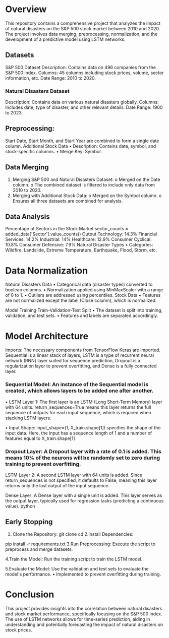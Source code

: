 # Overview

This repository contains a comprehensive project that analyzes the impact of natural disasters on the S&P 500 stock market between 2010 and 2020. The project involves data merging, preprocessing, normalization, and the development of a predictive model using LSTM networks.

## Datasets
S&P 500 Dataset
	Description: Contains data on 496 companies from the S&P 500 index.
  Columns: 45 columns including stock prices, volume, sector information, etc.
	Date Range: 2010 to 2020.
 
### Natural Disasters Dataset
  Description: Contains data on various natural disasters globally.
	Columns: Includes date, type of disaster, and other relevant details.
  Date Range: 1900 to 2023.

## Preprocessing: 
Start Date, Start Month, and Start Year are combined to form a single date column.
Additional Stock Data
•	Description: Contains date, symbol, and stock-specific columns.
•	Merge Key: Symbol.

## Data Merging
1.	Merging S&P 500 and Natural Disasters Dataset:
o	Merged on the Date column.
o	The combined dataset is filtered to include only data from 2010 to 2020.
2.	Merging with Additional Stock Data:
o	Merged on the Symbol column.
o	Ensures all three datasets are combined for analysis.


## Data Analysis
Percentage of Sectors in the Stock Market
sector_counts = added_data['Sector'].value_counts()
 Output
 Technology: 14.3%
 Financial Services: 14.2%
 Industrial: 14%
 Healthcare: 12.9%
 Consumer Cyclical: 10.8%
 Consumer Defensive: 7.9%
Natural Disaster Types
•	Categories: Wildfire, Landslide, Extreme Temperature, Earthquake, Flood, Storm, etc.


# Data Normalization
Natural Disasters Data
•	Categorical data (disaster types) converted to boolean columns.
•	Normalization applied using MinMaxScaler with a range of 0 to 1.
•	Outliers are addressed using percentiles.
Stock Data
•	Features are not normalized except the label (Close column), which is normalized.


Model Training
Train-Validation-Test Split
•	The dataset is split into training, validation, and test sets.
•	Features and labels are separated accordingly.

# Model Architecture

Imports: The necessary components from TensorFlow Keras are imported. Sequential is a linear stack of layers, LSTM is a type of recurrent neural network (RNN) layer suited for sequence prediction, Dropout is a regularization layer to prevent overfitting, and Dense is a fully connected layer.

### Sequential Model: An instance of the Sequential model is created, which allows layers to be added one after another.

•  LSTM Layer 1: The first layer is an LSTM (Long Short-Term Memory) layer with 64 units. return_sequences=True means this layer returns the full sequence of outputs for each input sequence, which is required when stacking LSTM layers.

•  Input Shape: input_shape=(1, X_train.shape[1]) specifies the shape of the input data. Here, the input has a sequence length of 1 and a number of features equal to X_train.shape[1]

### Dropout Layer: A Dropout layer with a rate of 0.1 is added. This means 10% of the neurons will be randomly set to zero during training to prevent overfitting.

LSTM Layer 2: A second LSTM layer with 64 units is added. Since return_sequences is not specified, it defaults to False, meaning this layer returns only the last output of the input sequence.

Dense Layer: A Dense layer with a single unit is added. This layer serves as the output layer, typically used for regression tasks (predicting a continuous value).
python


## Early Stopping

1. Clone the Repository:
git clone <repository-url>
cd <repository-directory>
2.Install Dependencies:

pip install -r requirements.txt
3.Run Preprocessing:
Execute the script to preprocess and merge datasets.

4.Train the Model:
Run the training script to train the LSTM model.

5.Evaluate the Model:
Use the validation and test sets to evaluate the model's performance.
•	Implemented to prevent overfitting during training.



# Conclusion

This project provides insights into the correlation between natural disasters and stock market performance, specifically focusing on the S&P 500 index. The use of LSTM networks allows for time-series prediction, aiding in understanding and potentially forecasting the impact of natural disasters on stock prices.

